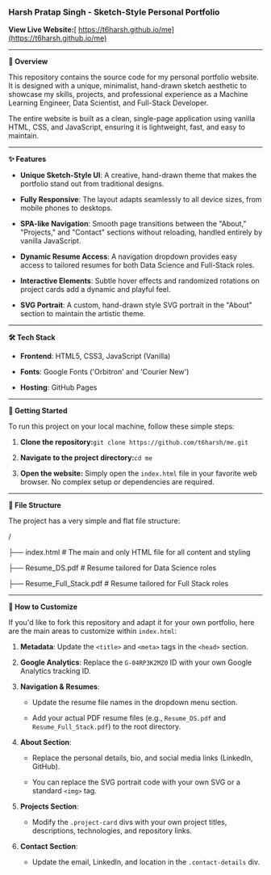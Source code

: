 ### **Harsh Pratap Singh - Sketch-Style Personal Portfolio**

**View Live Website:**[ https://t6harsh.github.io/me](https://t6harsh.github.io/me)

***

**📝 Overview**

This repository contains the source code for my personal portfolio website. It is designed with a unique, minimalist, hand-drawn sketch aesthetic to showcase my skills, projects, and professional experience as a Machine Learning Engineer, Data Scientist, and Full-Stack Developer.

The entire website is built as a clean, single-page application using vanilla HTML, CSS, and JavaScript, ensuring it is lightweight, fast, and easy to maintain.

***

**✨ Features**

- **Unique Sketch-Style UI**: A creative, hand-drawn theme that makes the portfolio stand out from traditional designs.

- **Fully Responsive**: The layout adapts seamlessly to all device sizes, from mobile phones to desktops.

- **SPA-like Navigation**: Smooth page transitions between the "About," "Projects," and "Contact" sections without reloading, handled entirely by vanilla JavaScript.

- **Dynamic Resume Access**: A navigation dropdown provides easy access to tailored resumes for both Data Science and Full-Stack roles.

- **Interactive Elements**: Subtle hover effects and randomized rotations on project cards add a dynamic and playful feel.

- **SVG Portrait**: A custom, hand-drawn style SVG portrait in the "About" section to maintain the artistic theme.

***

**🛠️ Tech Stack**

- **Frontend**: HTML5, CSS3, JavaScript (Vanilla)

- **Fonts**: Google Fonts ('Orbitron' and 'Courier New')

- **Hosting**: GitHub Pages

***

**🚀 Getting Started**

To run this project on your local machine, follow these simple steps:

1. **Clone the repository:**`git clone https://github.com/t6harsh/me.git`

2. **Navigate to the project directory:**`cd me`

3. **Open the website:** Simply open the `index.html` file in your favorite web browser. No complex setup or dependencies are required.

***

**📂 File Structure**

The project has a very simple and flat file structure:

/

├── index.html # The main and only HTML file for all content and styling

├── Resume\_DS.pdf # Resume tailored for Data Science roles

├── Resume\_Full\_Stack.pdf # Resume tailored for Full Stack roles

***

**🔧 How to Customize**

If you'd like to fork this repository and adapt it for your own portfolio, here are the main areas to customize within `index.html`:

1. **Metadata**: Update the `<title>` and `<meta>` tags in the `<head>` section.

2. **Google Analytics**: Replace the `G-04RP3K2MZ0` ID with your own Google Analytics tracking ID.

3. **Navigation & Resumes**:

   - Update the resume file names in the dropdown menu section.

   - Add your actual PDF resume files (e.g., `Resume_DS.pdf` and `Resume_Full_Stack.pdf`) to the root directory.

4. **About Section**:

   - Replace the personal details, bio, and social media links (LinkedIn, GitHub).

   - You can replace the SVG portrait code with your own SVG or a standard `<img>` tag.

5. **Projects Section**:

   - Modify the `.project-card` divs with your own project titles, descriptions, technologies, and repository links.

6. **Contact Section**:

   - Update the email, LinkedIn, and location in the `.contact-details` div.
